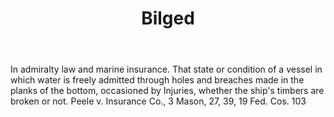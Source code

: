 ---
title: Bilged
letter: B
permalink: "/definitions/bilged.html"
body: In admiralty law and marine insurance. That state or condition of a vessel in
  which water is freely admitted through holes and breaches made in the planks of
  the bottom, occasioned by Injuries, whether the ship's timbers are broken or not.
  Peele v. Insurance Co., 3 Mason, 27, 39, 19 Fed. Cos. 103
published_at: '2018-07-07'
source: Black's Law Dictionary
layout: post
---